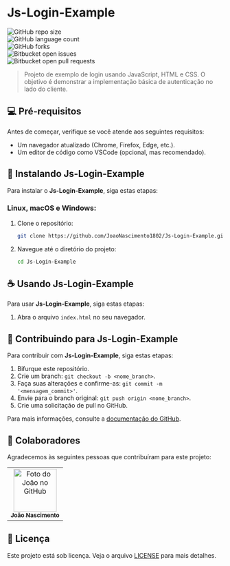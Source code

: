 # Js-Login-Example

![GitHub repo size](https://img.shields.io/github/repo-size/JoaoNascimento1802/Js-Login-Example?style=for-the-badge)  
![GitHub language count](https://img.shields.io/github/languages/count/JoaoNascimento1802/Js-Login-Example?style=for-the-badge)  
![GitHub forks](https://img.shields.io/github/forks/JoaoNascimento1802/Js-Login-Example?style=for-the-badge)  
![Bitbucket open issues](https://img.shields.io/bitbucket/issues/JoaoNascimento1802/Js-Login-Example?style=for-the-badge)  
![Bitbucket open pull requests](https://img.shields.io/bitbucket/pr-raw/JoaoNascimento1802/Js-Login-Example?style=for-the-badge)  

> Projeto de exemplo de login usando JavaScript, HTML e CSS. O objetivo é demonstrar a implementação básica de autenticação no lado do cliente.

## 💻 Pré-requisitos

Antes de começar, verifique se você atende aos seguintes requisitos:

- Um navegador atualizado (Chrome, Firefox, Edge, etc.).
- Um editor de código como VSCode (opcional, mas recomendado).

## 🚀 Instalando Js-Login-Example

Para instalar o **Js-Login-Example**, siga estas etapas:

### Linux, macOS e Windows:

1. Clone o repositório:
    ```bash
    git clone https://github.com/JoaoNascimento1802/Js-Login-Example.git
    ```

2. Navegue até o diretório do projeto:
    ```bash
    cd Js-Login-Example
    ```

## ☕ Usando Js-Login-Example

Para usar **Js-Login-Example**, siga estas etapas:

1. Abra o arquivo `index.html` no seu navegador.

## 📧 Contribuindo para Js-Login-Example

Para contribuir com **Js-Login-Example**, siga estas etapas:

1. Bifurque este repositório.
2. Crie um branch: `git checkout -b <nome_branch>`.
3. Faça suas alterações e confirme-as: `git commit -m '<mensagem_commit>'`.
4. Envie para o branch original: `git push origin <nome_branch>`.
5. Crie uma solicitação de pull no GitHub.

Para mais informações, consulte a [documentação do GitHub](https://help.github.com/en/github/collaborating-with-issues-and-pull-requests/creating-a-pull-request).

## 🤝 Colaboradores

Agradecemos às seguintes pessoas que contribuíram para este projeto:

<table>
  <tr>
    <td align="center">
      <a href="https://github.com/JoaoNascimento1802">
        <img src="https://i.pinimg.com/736x/6d/83/b9/6d83b96e6f062c57dcbeb3e325ebcd10.jpg" width="100px;" alt="Foto do João no GitHub"/><br>
        <sub>
          <b>João Nascimento</b>
        </sub>
      </a>
    </td>
  </tr>
</table>

## 📝 Licença

Este projeto está sob licença. Veja o arquivo [LICENSE](LICENSE.md) para mais detalhes.
